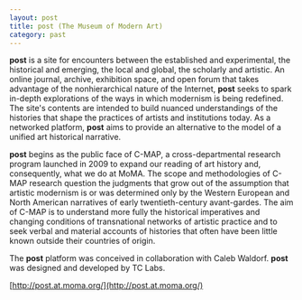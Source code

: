 ```yaml
---
layout: post
title: post (The Museum of Modern Art)
category: past
---
```


**post** is a site for encounters between the established and experimental, the historical and emerging, the local and global, the scholarly and artistic. An online journal, archive, exhibition space, and open forum that takes advantage of the nonhierarchical nature of the Internet, **post**  seeks to spark in-depth explorations of the ways in which modernism is being redefined. The site's contents are intended to build nuanced understandings of the histories that shape the practices of artists and institutions today. As a networked platform, **post**  aims to provide an alternative to the model of a unified art historical narrative.

**post** begins as the public face of C-MAP, a cross-departmental research program launched in 2009 to expand our reading of art history and, consequently, what we do at MoMA. The scope and methodologies of C-MAP research question the judgments that grow out of the assumption that artistic modernism is or was determined only by the Western European and North American narratives of early twentieth-century avant-gardes. The aim of C-MAP is to understand more fully the historical imperatives and changing conditions of transnational networks of artistic practice and to seek verbal and material accounts of histories that often have been little known outside their countries of origin.

The **post** platform was conceived in collaboration with Caleb Waldorf. **post** was designed and developed by TC Labs. 

[http://post.at.moma.org/](http://post.at.moma.org/)